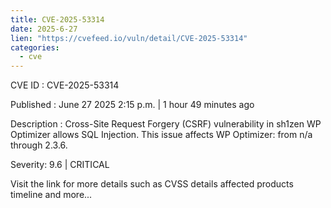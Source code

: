 ```yaml
--- 
title: CVE-2025-53314
date: 2025-6-27
lien: "https://cvefeed.io/vuln/detail/CVE-2025-53314"
categories:
  - cve
---
```


CVE ID : CVE-2025-53314

Published :  June 27
2025
2:15 p.m. | 1 hour
49 minutes ago

Description : Cross-Site Request Forgery (CSRF) vulnerability in sh1zen WP Optimizer allows SQL Injection. This issue affects WP Optimizer: from n/a through 2.3.6.

Severity: 9.6 | CRITICAL

Visit the link for more details
such as CVSS details
affected products
timeline
and more...
